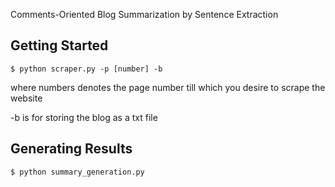 Comments-Oriented Blog Summarization by Sentence Extraction

## Getting Started
```
$ python scraper.py -p [number] -b
```
where numbers denotes the page number till which you desire to scrape the website

-b is for storing the blog as a txt file

## Generating Results
```
$ python summary_generation.py
```